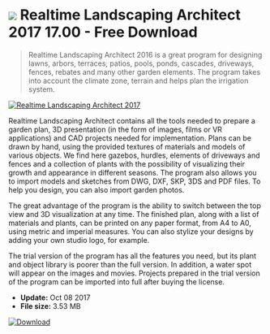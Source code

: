 # ![](https://cdn.softexe.net/static/icon/a/realtime-landscaping-architect-2017-10787.png) Realtime Landscaping Architect 2017 17.00 - Free Download

> Realtime Landscaping Architect 2016 is a great program for designing lawns, arbors, terraces, patios, pools, ponds, cascades, driveways, fences, rebates and many other garden elements. The program takes into account the climate zone, terrain and helps plan the irrigation system.

[![Realtime Landscaping Architect 2017](https:https://tse3.mm.bing.net/th?id=OIP.tIgCQCQznanKbAgYOcSpQwHaFu&pid=Api)](https://softexe.net/win/multimedia/graphics-design/realtime-landscaping-architect-2017:pRghg.html)

Realtime Landscaping Architect contains all the tools needed to prepare a garden plan, 3D presentation (in the form of images, films or VR applications) and CAD projects needed for implementation. Plans can be drawn by hand, using the provided textures of materials and models of various objects. We find here gazebos, hurdles, elements of driveways and fences and a collection of plants with the possibility of visualizing their growth and appearance in different seasons. The program also allows you to import models and sketches from DWG, DXF, SKP, 3DS and PDF files. To help you design, you can also import garden photos. 
 
 
 The great advantage of the program is the ability to switch between the top view and 3D visualization at any time. The finished plan, along with a list of materials and plants, can be printed on any paper format, from A4 to A0, using metric and imperial measures. You can also stylize your designs by adding your own studio logo, for example.
 
 
 The trial version of the program has all the features you need, but its plant and object library is poorer than the full version. In addition, a water spot will appear on the images and movies. Projects prepared in the trial version of the program can be imported into full after buying the license.


- **Update:** Oct 08 2017
- **File size:** 3.53 MB

[![Download](https://cdn.softexe.net/static/img/download.png)](https://softexe.net/win/multimedia/graphics-design/realtime-landscaping-architect-2017:pRghg.html)


